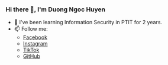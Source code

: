 ### Hi there 👋, I'm Duong Ngoc Huyen

- 🌱 I've been learning Information Security in PTIT for 2 years.
- 📫 Follow me:
  - [Facebook](https://www.facebook.com/dg.nghuyn/)
  - [Instagram](https://www.instagram.com/dg.nghuyn/)
  - [TikTok](https://www.tiktok.com/@dg.nghuyn)
  - [GitHub](https://github.com/dg-nghuyn)
  
<!-- Here are some ideas to get you started:
- 🔭 I’m currently working on ...
- 🌱 I’m currently learning ...
- 👯 I’m looking to collaborate on ...
- 🤔 I’m looking for help with ...
- 💬 Ask me about ...
- 📫 How to reach me: ...
- 😄 Pronouns: ...
- ⚡ Fun fact: ...
-->
